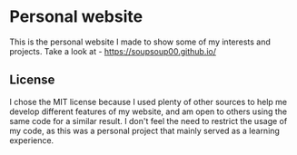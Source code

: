 # Personal website
This is the personal website I made to show some of my interests and projects.
Take a look at - https://soupsoup00.github.io/

## License
I chose the MIT license because I used plenty of other sources to help me develop different features of my website, and am open to others using the same code for a similar result. I don't feel the need to restrict the usage of my code, as this was a personal project that mainly served as a learning experience.
